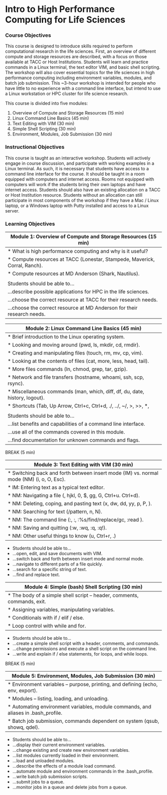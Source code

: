 # Intro to High Performance Computing for Life Sciences

### Course Objectives 

This course is designed to introduce skills required to perform computational research in the life sciences. First, an overview of different compute and storage resources are described, with a focus on those available at TACC or Host Institutions. Students will learn and practice commands in a Linux terminal, the text editor VIM, and basic shell scripting. The workshop will also cover essential topics for the life sciences in high performance computing including environment variables, modules, and batch job submission. This ~3-hour workshop is intended for people who have little to no experience with a command line interface, but intend to use a Linux workstation or HPC cluster for life science research.

This course is divided into five modules:

 1. Overview of Compute and Storage Resources (15 min)
 2. Linux Command Line Basics (45 min)
 3. Text Editing with VIM (30 min)
 4. Simple Shell Scripting (30 min)
 5. Environment, Modules, Job Submission (30 min)


### Instructional Objectives

This course is taught as an interactive workshop. Students will actively engage in course discussion, and participate with working examples in a Linux terminal. As such, it is necessary that students have access to a command line interface for the course. It should be taught in a room equipped with computers and internet access. Rooms not equipped with computers will work if the students bring their own laptops and have internet access. Students should also have an existing allocation on a TACC or Host Institution resource. Students without an allocation can still participate in most components of the workshop if they have a Mac / Linux laptop, or a Windows laptop with Putty installed and access to a Linux server.


### Learning Objectives

| Module 1: Overview of Compute and Storage Resources (15 min) |
| --- |
| * What is high performance computing and why is it useful? |
| * Compute resources at TACC (Lonestar, Stampede, Maverick, Corral, Ranch). |
| * Compute resources at MD Anderson (Shark, Nautilus). |
|  |
| Students should be able to… |
| …describe possible applications for HPC in the life sciences. |
| …choose the correct resource at TACC for their research needs. |
| …choose the correct resource at MD Anderson for their research needs. |








| Module 2: Linux Command Line Basics (45 min) |
| --- |
|  * Brief introduction to the Linux operating system. |
|  * Looking and moving around (pwd, ls, mkdir, cd, rmdir). |
|  * Creating and manipulating files (touch, rm, mv, cp, vim). |
|  * Looking at the contents of files (cat, more, less, head, tail). |
|  * More files commands (ln, chmod, grep, tar, gzip). |
|  *	Network and file transfers (hostname, whoami, ssh, scp, rsync). |
|  *	Miscellaneous commands (man, which, diff, df, du, date, history, logout). |
|  *	Shortcuts (Tab, Up Arrow, Ctrl+c, Ctrl+d, ./, ../, ~/, >, >>, *, |, &, \) |
|  |
|	Students should be able to… |
| …list benefits and capabilities of a command line interface. |
| …use all of the commands covered in this module. |
| …find documentation for unknown commands and flags. |


BREAK (5 min)

| Module 3: Text Editing with VIM (30 min) |
| --- |
| *	Switching back and forth between insert mode (IM) vs. normal mode (NM) (i, o, O, Esc). |
| *	IM: Entering text as a typical text editor. |
| *	NM: Navigating a file (<arrow keys>, hjkl, 0, $, gg, G, Ctrl+u. Ctrl+d). |
| *	NM: Deleting, coping, and pasting text (x, dw, dd, yy, p, P, <number><command>). |
| *	NM: Searching for text (/pattern, n, N). |
| *	NM: The command line (:, :<line number>, :%s/find/replace/gc, :read <file>). |
| *	NM: Saving and quitting (:w, :wq, :q, :q!). |
| *	NM: Other useful things to know (u, Ctrl+r, .) |

*	Students should be able to…
  *	…open, edit, and save documents with VIM.
  *	…switch back and forth between insert mode and normal mode.
  *	…navigate to different parts of a file quickly.
  *	…search for a specific string of text.
  *	…find and replace text.


| Module 4: Simple (bash) Shell Scripting (30 min) |
| --- |
| *	The body of a simple shell script – header, comments, commands, exit. |
| *	Assigning variables, manipulating variables. |
| *	Conditionals with if / elif / else. |
| *	Loop control with while and for. |

*	Students should be able to…
  *	…create a simple shell script with a header, comments, and commands.
  *	…change permissions and execute a shell script on the command line.
  *	…write and explain if / else statements, for loops, and while loops.

BREAK (5 min)

| Module 5: Environment, Modules, Job Submission (30 min) |
| --- |
| *	Environment variables – purpose, printing, and defining (echo, env, export). |
| *	Modules – listing, loading, and unloading. |
| *	Automating environment variables, module commands, and aliases in .bash_profile. |
| *	Batch job submission, commands dependent on system (qsub, showq, qdel). |



*	Students should be able to…
  *	…display their current environment variables.
  *	…change existing and create new environment variables.
  *	…list modules currently loaded in their environment.
  *	…load and unloaded modules.
  *	…describe the effects of a module load command.
  *	…automate module and environment commands in the .bash_profile.
  *	…write batch job submission scripts.
  *	…submit jobs to a queue.
  *	…monitor jobs in a queue and delete jobs from a queue.







